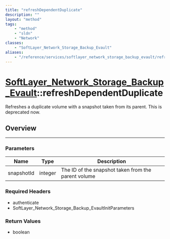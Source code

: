 ```yaml
---
title: "refreshDependentDuplicate"
description: ""
layout: "method"
tags:
    - "method"
    - "sldn"
    - "Network"
classes:
    - "SoftLayer_Network_Storage_Backup_Evault"
aliases:
    - "/reference/services/softlayer_network_storage_backup_evault/refreshDependentDuplicate"
---
```

# [SoftLayer_Network_Storage_Backup_Evault](/reference/services/SoftLayer_Network_Storage_Backup_Evault)::refreshDependentDuplicate


Refreshes a duplicate volume with a snapshot taken from its parent. This is deprecated now.


## Overview 


-----

### Parameters 
|Name | Type | Description |
| --- | --- | --- |
|snapshotId| integer| The ID of the snapshot taken from the parent volume|


### Required Headers
* authenticate
* SoftLayer_Network_Storage_Backup_EvaultInitParameters


### Return Values
* boolean





